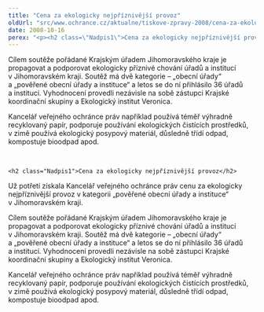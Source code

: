 ```yaml
---
title: "Cena za ekologicky nejpříznivější provoz"
oldUrl: "src/www.ochrance.cz/aktualne/tiskove-zpravy-2008/cena-za-ekologicky-nejpriznivejsi-provoz"
date: 2008-10-16
perex: "<p><h2 class=\"Nadpis1\">Cena za ekologicky nejpříznivější provoz</h2> <p class=\"Normln-web\">Už potřetí získala Kancelář veřejného ochránce práv cenu za ekologicky nejpříznivější provoz v kategorii „pověřené obecní úřady a instituce“ v Jihomoravském kraji.</p>"
---
```


<!-- imported from the old website -->

<p class="Normln-web">Cílem soutěže pořádané Krajským úřadem Jihomoravského kraje je propagovat a podporovat ekologicky příznivé chování úřadů a institucí v Jihomoravském kraji. Soutěž má dvě kategorie – „obecní úřady“ a „pověřené obecní úřady a instituce“ a letos se do ní přihlásilo 36 úřadů a institucí. Vyhodnocení provedli nezávisle na sobě zástupci Krajské koordinační skupiny a Ekologický institut Veronica.</p>
<p class="Normln-web">Kancelář veřejného ochránce práv například používá téměř výhradně recyklovaný papír, podporuje používání ekologických čistících prostředků, v zimě používá ekologický posypový materiál, důsledně třídí odpad, kompostuje bioodpad apod.</p>
<p class="Normln"> </p>
</p>
	
	<h2 class="Nadpis1">Cena za ekologicky nejpříznivější provoz</h2>
<p class="Normln-web">Už potřetí získala Kancelář veřejného ochránce práv cenu za ekologicky nejpříznivější provoz v kategorii „pověřené obecní úřady a instituce“ v Jihomoravském kraji.</p>
<p class="Normln-web">Cílem soutěže pořádané Krajským úřadem Jihomoravského kraje je propagovat a podporovat ekologicky příznivé chování úřadů a institucí v Jihomoravském kraji. Soutěž má dvě kategorie – „obecní úřady“ a „pověřené obecní úřady a instituce“ a letos se do ní přihlásilo 36 úřadů a institucí. Vyhodnocení provedli nezávisle na sobě zástupci Krajské koordinační skupiny a Ekologický institut Veronica.</p>
<p class="Normln-web">Kancelář veřejného ochránce práv například používá téměř výhradně recyklovaný papír, podporuje používání ekologických čistících prostředků, v zimě používá ekologický posypový materiál, důsledně třídí odpad, kompostuje bioodpad apod.</p>
<p class="Normln"> </p>
